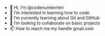 - 👋 Hi, I’m @codenumberten
- 👀 I’m interested in learning how to code.
- 🌱 I’m currently learning about Git and GitHub
- 💞️ I’m looking to collaborate on basic projects
- 📫 How to reach me my handle gmail.com

<!---
codenumberten/codenumberten is a ✨ special ✨ repository because its `README.md` (this file) appears on your GitHub profile.
You can click the Preview link to take a look at your changes.
--->
